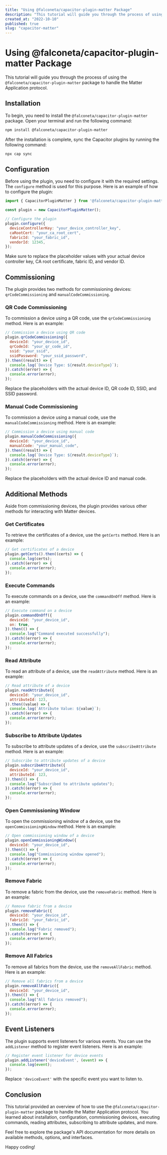 ```yaml
---
title: "Using @falconeta/capacitor-plugin-matter Package"
description: "This tutorial will guide you through the process of using the @falconeta/capacitor-plugin-matter package to handle the Matter Application protocol."
created_at: "2022-10-10"
published: true
slug: "capacitor-matter"
---
```


# Using @falconeta/capacitor-plugin-matter Package

This tutorial will guide you through the process of using the `@falconeta/capacitor-plugin-matter` package to handle the Matter Application protocol.

## Installation

To begin, you need to install the `@falconeta/capacitor-plugin-matter` package. Open your terminal and run the following command:

```bash
npm install @falconeta/capacitor-plugin-matter
```

After the installation is complete, sync the Capacitor plugins by running the following command:

```bash
npx cap sync
```

## Configuration

Before using the plugin, you need to configure it with the required settings. The `configure` method is used for this purpose. Here is an example of how to configure the plugin:

```javascript
import { CapacitorPluginMatter } from '@falconeta/capacitor-plugin-matter';

const plugin = new CapacitorPluginMatter();

// Configure the plugin
plugin.configure({
  deviceControllerKey: "your_device_controller_key",
  caRootCert: "your_ca_root_cert",
  fabricId: "your_fabric_id",
  vendorId: 12345,
});
```

Make sure to replace the placeholder values with your actual device controller key, CA root certificate, fabric ID, and vendor ID.

## Commissioning

The plugin provides two methods for commissioning devices: `qrCodeCommissioning` and `manualCodeCommissioning`.

### QR Code Commissioning

To commission a device using a QR code, use the `qrCodeCommissioning` method. Here is an example:

```javascript
// Commission a device using QR code
plugin.qrCodeCommissioning({
  deviceId: "your_device_id",
  qrCodeId: "your_qr_code_id",
  ssid: "your_ssid",
  ssidPassword: "your_ssid_password",
}).then((result) => {
  console.log(`Device Type: ${result.deviceType}`);
}).catch((error) => {
  console.error(error);
});
```

Replace the placeholders with the actual device ID, QR code ID, SSID, and SSID password.

### Manual Code Commissioning

To commission a device using a manual code, use the `manualCodeCommissioning` method. Here is an example:

```javascript
// Commission a device using manual code
plugin.manualCodeCommissioning({
  deviceId: "your_device_id",
  manualCode: "your_manual_code",
}).then((result) => {
  console.log(`Device Type: ${result.deviceType}`);
}).catch((error) => {
  console.error(error);
});
```

Replace the placeholders with the actual device ID and manual code.

## Additional Methods

Aside from commissioning devices, the plugin provides various other methods for interacting with Matter devices.

### Get Certificates

To retrieve the certificates of a device, use the `getCerts` method. Here is an example:

```javascript
// Get certificates of a device
plugin.getCerts().then((certs) => {
  console.log(certs);
}).catch((error) => {
  console.error(error);
});
```

### Execute Commands

To execute commands on a device, use the `commandOnOff` method. Here is an example:

```javascript
// Execute command on a device
plugin.commandOnOff({
  deviceId: "your_device_id",
  on: true,
}).then(() => {
  console.log("Command executed successfully");
}).catch((error) => {
  console.error(error);
});
```

### Read Attribute

To read an attribute of a device, use the `readAttribute` method. Here is an example:

```javascript
// Read attribute of a device
plugin.readAttribute({
  deviceId: "your_device_id",
  attributeId: 123,
}).then((value) => {
  console.log(`Attribute Value: ${value}`);
}).catch((error) => {
  console.error(error);
});
```

### Subscribe to Attribute Updates

To subscribe to attribute updates of a device, use the `subscribeAttribute` method. Here is an example:

```javascript
// Subscribe to attribute updates of a device
plugin.subscribeAttribute({
  deviceId: "your_device_id",
  attributeId: 123,
}).then(() => {
  console.log("Subscribed to attribute updates");
}).catch((error) => {
  console.error(error);
});
```

### Open Commissioning Window

To open the commissioning window of a device, use the `openCommissioningWindow` method. Here is an example:

```javascript
// Open commissioning window of a device
plugin.openCommissioningWindow({
  deviceId: "your_device_id",
}).then(() => {
  console.log("Commissioning window opened");
}).catch((error) => {
  console.error(error);
});
```

### Remove Fabric

To remove a fabric from the device, use the `removeFabric` method. Here is an example:

```javascript
// Remove fabric from a device
plugin.removeFabric({
  deviceId: "your_device_id",
  fabricId: "your_fabric_id",
}).then(() => {
  console.log("Fabric removed");
}).catch((error) => {
  console.error(error);
});
```

### Remove All Fabrics

To remove all fabrics from the device, use the `removeAllFabric` method. Here is an example:

```javascript
// Remove all fabrics from a device
plugin.removeAllFabric({
  deviceId: "your_device_id",
}).then(() => {
  console.log("All fabrics removed");
}).catch((error) => {
  console.error(error);
});
```

## Event Listeners

The plugin supports event listeners for various events. You can use the `addListener` method to register event listeners. Here is an example:

```javascript
// Register event listener for device events
plugin.addListener('deviceEvent', (event) => {
  console.log(event);
});
```

Replace `'deviceEvent'` with the specific event you want to listen to.

## Conclusion

This tutorial provided an overview of how to use the `@falconeta/capacitor-plugin-matter` package to handle the Matter Application protocol. You learned about installation, configuration, commissioning devices, executing commands, reading attributes, subscribing to attribute updates, and more.

Feel free to explore the package's API documentation for more details on available methods, options, and interfaces.

Happy coding!